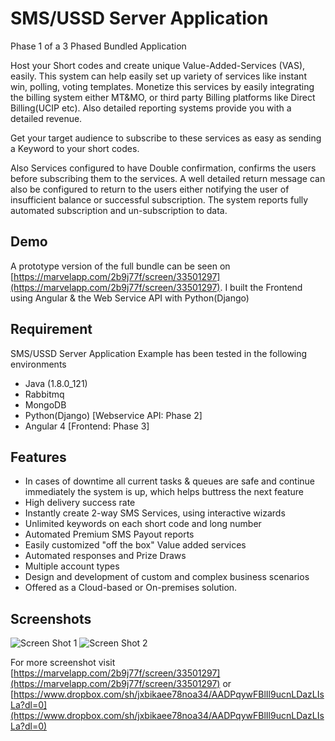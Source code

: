 # SMS/USSD Server Application

Phase 1 of a 3 Phased Bundled Application

Host your Short codes and create unique Value-Added-Services (VAS), easily. This system can help easily set up variety of services like instant win, polling, voting templates. Monetize this services by easily integrating the billing system either MT&MO, or third party Billing platforms like Direct Billing(UCIP etc). Also detailed reporting systems provide you with a detailed revenue.

Get your target audience to subscribe to these services as easy as sending a Keyword to your short codes.

Also Services configured to have Double confirmation, confirms the users before subscribing them to the services. A well detailed return message can also be configured to return to the users either notifying the user of insufficient balance or successful subscription. The system reports fully automated subscription and un-subscription to data.


## Demo

A prototype version of the full bundle can be seen on [https://marvelapp.com/2b9j77f/screen/33501297](https://marvelapp.com/2b9j77f/screen/33501297). I built the Frontend using Angular & the Web Service API with Python(Django)

## Requirement

SMS/USSD Server Application Example has been tested in the following environments

* Java (1.8.0_121)
* Rabbitmq
* MongoDB
* Python(Django) [Webservice API: Phase 2]
* Angular 4 [Frontend: Phase 3]

## Features

* In cases of downtime all current tasks & queues are safe and continue immediately the system is up, which helps buttress the next feature
* High delivery success rate
* Instantly create 2-way SMS Services, using interactive wizards
* Unlimited keywords on each short code and long number
* Automated Premium SMS Payout reports
* Easily customized "off the box" Value added services
* Automated responses and Prize Draws
* Multiple account types
* Design and development of custom and complex business scenarios
* Offered as a Cloud-based or On-premises solution.


## Screenshots
![Screen Shot 1](https://user-images.githubusercontent.com/8668661/32417923-cc68a82a-c260-11e7-9d6d-e9c3f0aa6a89.png)
![Screen Shot 2](https://user-images.githubusercontent.com/8668661/32417926-d6458a48-c260-11e7-9826-1225fad35c8e.png)

For more screenshot visit [https://marvelapp.com/2b9j77f/screen/33501297](https://marvelapp.com/2b9j77f/screen/33501297) or [https://www.dropbox.com/sh/jxbikaee78noa34/AADPqywFBlIl9ucnLDazLIsLa?dl=0](https://www.dropbox.com/sh/jxbikaee78noa34/AADPqywFBlIl9ucnLDazLIsLa?dl=0)